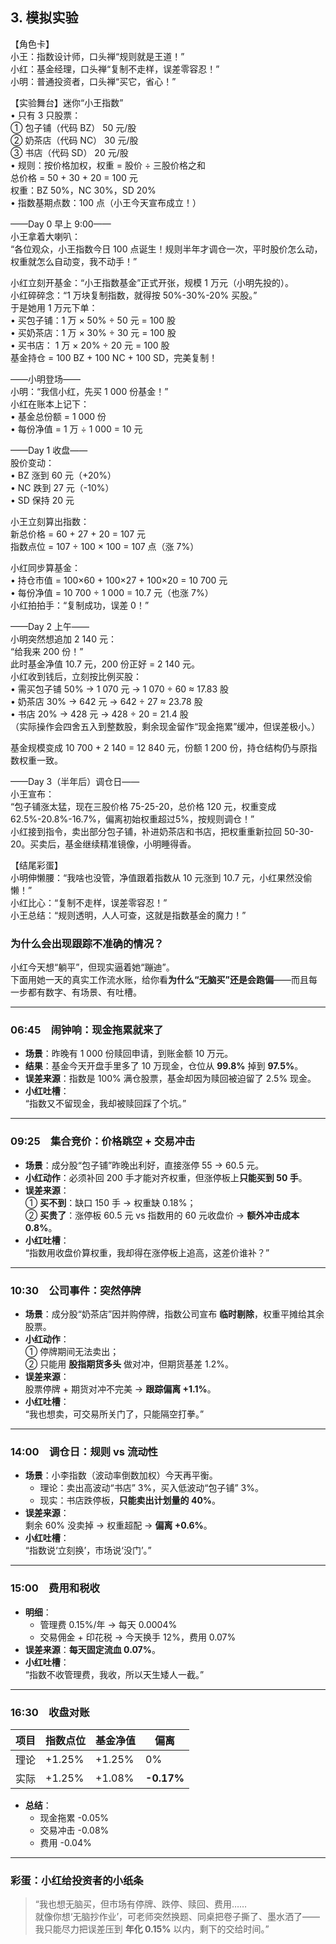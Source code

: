 
## 3. 模拟实验

【角色卡】  
小王：指数设计师，口头禅“规则就是王道！”  
小红：基金经理，口头禅“复制不走样，误差零容忍！”  
小明：普通投资者，口头禅“买它，省心！”  

【实验舞台】迷你“小王指数”  
• 只有 3 只股票：  
  ① 包子铺（代码 BZ） 50 元/股  
  ② 奶茶店（代码 NC） 30 元/股  
  ③ 书店（代码 SD） 20 元/股  
• 规则：按价格加权，权重 = 股价 ÷ 三股价格之和  
  总价格 = 50 + 30 + 20 = 100 元  
  权重：BZ 50%，NC 30%，SD 20%  
• 指数基期点数：100 点（小王今天宣布成立！）  

——Day 0 早上 9:00——  
小王拿着大喇叭：  
“各位观众，小王指数今日 100 点诞生！规则半年才调仓一次，平时股价怎么动，权重就怎么自动变，我不动手！”  

小红立刻开基金：“小王指数基金”正式开张，规模 1 万元（小明先投的）。  
小红碎碎念：“1 万块复制指数，就得按 50%-30%-20% 买股。”  
于是她用 1 万元下单：  
• 买包子铺：1 万 × 50% ÷ 50 元 = 100 股  
• 买奶茶店：1 万 × 30% ÷ 30 元 = 100 股  
• 买书店：   1 万 × 20% ÷ 20 元 = 100 股  
基金持仓 = 100 BZ + 100 NC + 100 SD，完美复制！  

——小明登场——  
小明：“我信小红，先买 1 000 份基金！”  
小红在账本上记下：  
• 基金总份额 = 1 000 份  
• 每份净值 = 1 万 ÷ 1 000 = 10 元  

——Day 1 收盘——  
股价变动：  
• BZ 涨到 60 元（+20%）  
• NC 跌到 27 元（-10%）  
• SD 保持 20 元  

小王立刻算出指数：  
新总价格 = 60 + 27 + 20 = 107 元  
指数点位 = 107 ÷ 100 × 100 = 107 点（涨 7%）  

小红同步算基金：  
• 持仓市值 = 100×60 + 100×27 + 100×20 = 10 700 元  
• 每份净值 = 10 700 ÷ 1 000 = 10.7 元（也涨 7%）  
小红拍拍手：“复制成功，误差 0！”  

——Day 2 上午——  
小明突然想追加 2 140 元：  
“给我来 200 份！”  
此时基金净值 10.7 元，200 份正好 = 2 140 元。  
小红收到钱后，立刻按比例买股：  
• 需买包子铺 50% → 1 070 元 → 1 070 ÷ 60 ≈ 17.83 股  
• 奶茶店 30% → 642 元 → 642 ÷ 27 ≈ 23.78 股  
• 书店   20% → 428 元 → 428 ÷ 20 = 21.4 股  
（实际操作会四舍五入到整数股，剩余现金留作“现金拖累”缓冲，但误差极小。）  

基金规模变成 10 700 + 2 140 = 12 840 元，份额 1 200 份，持仓结构仍与原指数权重一致。  

——Day 3（半年后）调仓日——  
小王宣布：  
“包子铺涨太猛，现在三股价格 75-25-20，总价格 120 元，权重变成 62.5%-20.8%-16.7%，偏离初始权重超过5%，按规则调仓！”  
小红接到指令，卖出部分包子铺，补进奶茶店和书店，把权重重新拉回 50-30-20。买卖后，基金继续精准镜像，小明睡得香。  

【结尾彩蛋】  
小明伸懒腰：“我啥也没管，净值跟着指数从 10 元涨到 10.7 元，小红果然没偷懒！”  
小红比心：“复制不走样，误差零容忍！”  
小王总结：“规则透明，人人可查，这就是指数基金的魔力！”

### 为什么会出现跟踪不准确的情况？
小红今天想“躺平”，但现实逼着她“蹦迪”。  
下面用她一天的真实工作流水账，给你看**为什么“无脑买”还是会跑偏**——而且每一步都有数字、有场景、有吐槽。

---

### 06:45　闹钟响：现金拖累就来了
- **场景**：昨晚有 1 000 份赎回申请，到账金额 10 万元。  
- **结果**：基金今天开盘手里多了 10 万现金，仓位从 **99.8%** 掉到 **97.5%**。  
- **误差来源**：指数是 100% 满仓股票，基金却因为赎回被迫留了 2.5% 现金。  
- **小红吐槽**：  
  “指数又不留现金，我却被赎回踩了个坑。”

---

### 09:25　集合竞价：价格跳空 + 交易冲击
- **场景**：成分股“包子铺”昨晚出利好，直接涨停 55 → 60.5 元。  
- **小红动作**：必须补回 200 手才能对齐权重，但涨停板上**只能买到 50 手**。  
- **误差来源**：  
  ① **买不到**：缺口 150 手 → 权重缺 0.18%；  
  ② **买贵了**：涨停板 60.5 元 vs 指数用的 60 元收盘价 → **额外冲击成本 0.8%**。  
- **小红吐槽**：  
  “指数用收盘价算权重，我却得在涨停板上追高，这差价谁补？”

---

### 10:30　公司事件：突然停牌
- **场景**：成分股“奶茶店”因并购停牌，指数公司宣布 **临时剔除**，权重平摊给其余股票。  
- **小红动作**：  
  ① 停牌期间无法卖出；  
  ② 只能用 **股指期货多头** 做对冲，但期货基差 1.2%。  
- **误差来源**：  
  股票停牌 + 期货对冲不完美 → **跟踪偏离 +1.1%**。  
- **小红吐槽**：  
  “我也想卖，可交易所关门了，只能隔空打拳。”

---

### 14:00　调仓日：规则 vs 流动性
- **场景**：小李指数（波动率倒数加权）今天再平衡。  
  - 理论：卖出高波动“书店” 3%，买入低波动“包子铺” 3%。  
  - 现实：书店跌停板，**只能卖出计划量的 40%**。  
- **误差来源**：  
  剩余 60% 没卖掉 → 权重超配 → **偏离 +0.6%**。  
- **小红吐槽**：  
  “指数说‘立刻换’，市场说‘没门’。”

---

### 15:00　费用和税收
- **明细**：  
  - 管理费 0.15%/年 → 每天 0.0004%  
  - 交易佣金 + 印花税 → 今天换手 12%，费用 0.07%  
- **误差来源**：**每天固定流血 0.07%**。  
- **小红吐槽**：  
  “指数不收管理费，我收，所以天生矮人一截。”

---

### 16:30　收盘对账
| 项目 | 指数点位 | 基金净值 | 偏离 |
|---|---|---|---|
| 理论 | +1.25% | +1.25% | 0% |
| 实际 | +1.25% | +1.08% | **-0.17%** |

- **总结**：  
  - 现金拖累 -0.05%  
  - 交易冲击 -0.08%  
  - 费用 -0.04%  

---

### 彩蛋：小红给投资者的小纸条
> “我也想无脑买，但市场有停牌、跌停、赎回、费用……  
> 就像你想‘无脑抄作业’，可老师突然换题、同桌把卷子撕了、墨水洒了——  
> 我只能尽力把误差压到 **年化 0.15%** 以内，剩下的交给时间。”